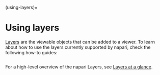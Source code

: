 (using-layers)=
# Using layers

[Layers](napari.layers) are the viewable objects that can be added to a viewer.
To learn about how to use the layers currently supported by napari, check the
following how-to guides:

```{tableofcontents}
```

For a high-level overview of the napari Layers, see
[Layers at a glance](layers-glances).